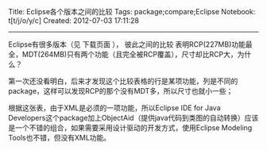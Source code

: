 Title: Eclipse各个版本之间的比较
Tags: package;compare;Eclipse
Notebook: t[t/j/o/y/c]
Created: 2012-07-03 17:11:28

------

Eclipse有很多版本（见 下载页面 ）， 彼此之间的比较 表明RCP(227MB)功能最全，MDT(264MB)只有两个功能（且完全被RCP覆盖），尺寸却比RCP大，为什么？

 第一次还没看明白，后来才发现这个比较表格的行是某项功能，列是不同的package，这样可以发现RCP的那个没有MDT多，所以尺寸也就小一些； 

根据这张表，由于XML是必须的一项功能，所以Eclipse IDE for Java Developers这个package加上ObjectAid（提供java代码到类图的自动转换）应该是一个不错的组合，如果需要采用设计驱动的开发方式，使用Eclipse Modeling Tools也不错，但没有XML功能。